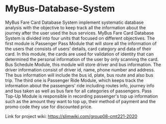 # MyBus-Database-System

MyBus Fare Card Database System implement systematic database analysis with the objective to keep track all the information about the journey after the user used the bus services. MyBus Fare Card Database System is divided into four units that focused on different objectives. The first module is Passenger Pass Module that will store all the information of the users that consists of users' details, card category and data of their card. In this module, the cards are used for validation of identity that can  determined the personal information of the user by only scanning the card. Bus Schedule Module, this module will store driver and bus information. The driver information consist of driver id, name, phone number and address. The bus information will include the bus id, plate, bus route and also bus trip. The third one is Passenger Ride Module, which keeps track the information about the passengers' ride including routes info, journey info and bus taken as well as bus fare for all categories of passengers. Pass Top-Up Module is responsible in recording passenger's top up information such as the amount they want to top up, their method of payment and the promo code they use for discounted price.

Link for project wiki: https://slimwiki.com/group08-cmt221-2020
